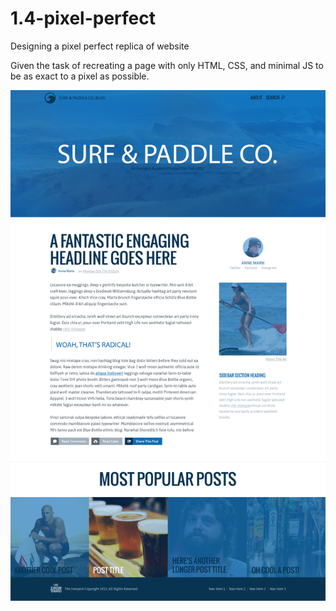 # 1.4-pixel-perfect
Designing a pixel perfect replica of website


Given the task of recreating a page with only HTML, CSS, and minimal JS to be as exact to a pixel as possible. 

![alt tag](https://github.com/johnbaldwin3/1.4-pixel-perfect/blob/master/images/surf-and-paddle.png)
